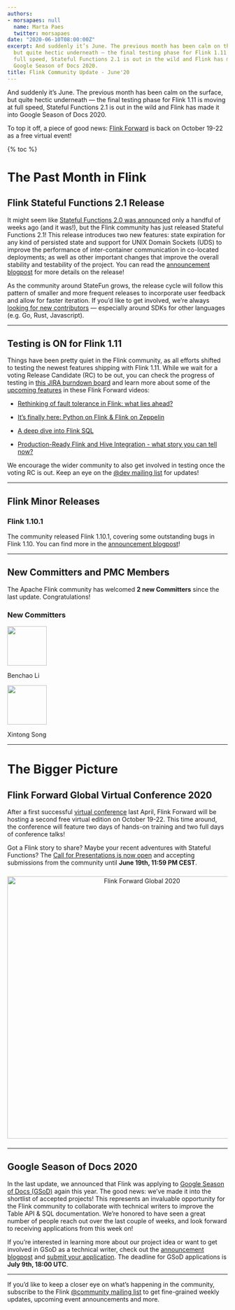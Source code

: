 ```yaml
---
authors:
- morsapaes: null
  name: Marta Paes
  twitter: morsapaes
date: "2020-06-10T08:00:00Z"
excerpt: And suddenly it’s June. The previous month has been calm on the surface,
  but quite hectic underneath — the final testing phase for Flink 1.11 is moving at
  full speed, Stateful Functions 2.1 is out in the wild and Flink has made it into
  Google Season of Docs 2020.
title: Flink Community Update - June'20
---
```


And suddenly it’s June. The previous month has been calm on the surface, but quite hectic underneath — the final testing phase for Flink 1.11 is moving at full speed, Stateful Functions 2.1 is out in the wild and Flink has made it into Google Season of Docs 2020. 

To top it off, a piece of good news: [Flink Forward](https://www.flink-forward.org/global-2020) is back on October 19-22 as a free virtual event!

{% toc %}

# The Past Month in Flink

## Flink Stateful Functions 2.1 Release

It might seem like [Stateful Functions 2.0 was announced](https://flink.apache.org/news/2020/04/07/release-statefun-2.0.0.html) only a handful of weeks ago (and it was!), but the Flink community has just released Stateful Functions 2.1! This release introduces two new features: state expiration for any kind of persisted state and support for UNIX Domain Sockets (UDS) to improve the performance of inter-container communication in co-located deployments; as well as other important changes that improve the overall stability and testability of the project. You can read the [announcement blogpost](https://flink.apache.org/news/2020/06/09/release-statefun-2.1.0.html) for more details on the release!

As the community around StateFun grows, the release cycle will follow this pattern of smaller and more frequent releases to incorporate user feedback and allow for faster iteration. If you’d like to get involved, we’re always [looking for new contributors](https://github.com/apache/flink-statefun#contributing) — especially around SDKs for other languages (e.g. Go, Rust, Javascript).

<hr>

## Testing is ON for Flink 1.11

Things have been pretty quiet in the Flink community, as all efforts shifted to testing the newest features shipping with Flink 1.11. While we wait for a voting Release Candidate (RC) to be out, you can check the progress of testing in [this JIRA burndown board](https://issues.apache.org/jira/secure/RapidBoard.jspa?rapidView=364&projectKey=FLINK) and learn more about some of the [upcoming features](https://flink.apache.org/news/2020/05/07/community-update.html#warming-up-for-flink-111) in these Flink Forward videos:

* [Rethinking of fault tolerance in Flink: what lies ahead?](https://www.youtube.com/watch?v=ssEmeLcL5Uk)

* [It’s finally here: Python on Flink & Flink on Zeppelin](https://www.youtube.com/watch?v=t7fAN3xNJ3Q)

* [A deep dive into Flink SQL](https://www.youtube.com/watch?v=KDD8e4GE12w)

* [Production-Ready Flink and Hive Integration - what story you can tell now?](https://www.youtube.com/watch?v=4ce1H9CRyEc)

We encourage the wider community to also get involved in testing once the voting RC is out. Keep an eye on the [@dev mailing list](https://flink.apache.org/community.html#mailing-lists) for updates!

<hr>

## Flink Minor Releases

### Flink 1.10.1

The community released Flink 1.10.1, covering some outstanding bugs in Flink 1.10. You can find more in the [announcement blogpost](https://flink.apache.org/news/2020/05/12/release-1.10.1.html)!

<hr>

## New Committers and PMC Members

The Apache Flink community has welcomed **2 new Committers** since the last update. Congratulations!

### New Committers

<div class="row">
  <div class="col-lg-3">
    <div class="text-center">
      <img class="img-circle" src="https://avatars3.githubusercontent.com/u/4471524?s=400&v=4" width="90" height="90">
      <p>Benchao Li</p>
    </div>
  </div>
  <div class="col-lg-3">
    <div class="text-center">
      <img class="img-circle" src="https://avatars0.githubusercontent.com/u/6509172?s=400&v=4" width="90" height="90">
      <p>Xintong Song</p>
    </div>
  </div>
</div>

<hr>
	
# The Bigger Picture

## Flink Forward Global Virtual Conference 2020

After a first successful [virtual conference](https://www.youtube.com/playlist?list=PLDX4T_cnKjD0ngnBSU-bYGfgVv17MiwA7) last April, Flink Forward will be hosting a second free virtual edition on October 19-22. This time around, the conference will feature two days of hands-on training and two full days of conference talks!

Got a Flink story to share? Maybe your recent adventures with Stateful Functions? The [Call for Presentations is now open](https://www.flink-forward.org/global-2020/call-for-presentations) and accepting submissions from the community until **June 19th, 11:59 PM CEST**.

<div style="line-height:60%;">
    <br>
</div>

<center>
<img src="/img/blog/2020-06-10-community-update/FlinkForward_Banner_CFP_Global_2020.png" width="600px" alt="Flink Forward Global 2020"/>
</center>

<div style="line-height:60%;">
    <br>
</div>

<hr>

## Google Season of Docs 2020

In the last update, we announced that Flink was applying to [Google Season of Docs (GSoD)](https://developers.google.com/season-of-docs) again this year. The good news: we’ve made it into the shortlist of accepted projects! This represents an invaluable opportunity for the Flink community to collaborate with technical writers to improve the Table API & SQL documentation. We’re honored to have seen a great number of people reach out over the last couple of weeks, and look forward to receiving applications from this week on!

If you’re interested in learning more about our project idea or want to get involved in GSoD as a technical writer, check out the [announcement blogpost](https://flink.apache.org/news/2020/05/04/season-of-docs.html) and [submit your application](https://developers.google.com/season-of-docs/docs/tech-writer-application-hints). The deadline for GSoD applications is **July 9th, 18:00 UTC**.

<hr>

If you’d like to keep a closer eye on what’s happening in the community, subscribe to the Flink [@community mailing list](https://flink.apache.org/community.html#mailing-lists) to get fine-grained weekly updates, upcoming event announcements and more.